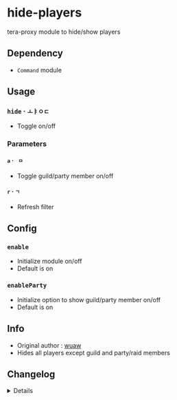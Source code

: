 # hide-players
tera-proxy module to hide/show players

## Dependency
- `Command` module

## Usage
### `hide` · `ㅗㅑㅇㄷ`
- Toggle on/off
### Parameters
#### `a` · ` ㅁ`
- Toggle guild/party member on/off
#### `r` · `ㄱ`
- Refresh filter

## Config
### `enable`
- Initialize module on/off
- Default is on
### `enableParty`
- Initialize option to show guild/party member on/off
- Default is on

## Info
- Original author : [wuaw](https://github.com/wuaw)
- Hides all players except guild and party/raid members

## Changelog
<details>

    2.06
    - Added auto-update support
    - Updated to latest tera-data definition format
    2.05
    - Added battleground to blacklist
    - Revised refresh condition for leaving party
    - Revised refresh condition for party length
    - Revised refresh command
    - Added `a` command parameter to toggle guild/party members
    2.04
    - Added zone blacklist for client crash hotfix
    - Added Guardian Legion mission hotfix by [HugeDong69](https://github.com/hugedong69)
    2.03
    - Fixed error which rendered players with no guild
    2.02
    - Updated code and font color
    2.01
    - Updated code aesthetics
    2.00
    - Updated code
    - Added string function
    - Updated to hide all players except guild and party members
    1.31
    - Updated code aesthetics
    1.30
    - Updated code aesthetics
    1.21
    - Added command for Korean keyboard
    1.20
    - Updated code
    - Removed protocol version restriction
    1.10
    - Personalized code aesthetics
    1.00
    - Initial fork

</details>
